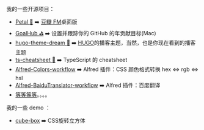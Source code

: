 我的一些开源项目：

* [Petal :hibiscus:](https://github.com/ilime/Petal) :arrow_right: [豆瓣 FM](https://douban.fm/)桌面版
* [GoalHub :golf:](https://github.com/ilime/GoalHub) :arrow_right: 设置并跟踪你的 GitHub 的年贡献目标(Mac)
* [hugo-theme-dream :seedling:](https://github.com/g1eny0ung/hugo-theme-dream) :arrow_right: [HUGO](https://gohugo.io)的播客主题，当然，也是你现在看到的播客主题
* [ts-cheatsheet :bookmark:](https://github.com/g1eny0ung/ts-cheatsheet) :arrow_right: TypeScript 的 cheatsheet
* [Alfred-Colors-workflow](https://github.com/g1eny0ung/Alfred-Colors-workflow) :arrow_right: Alfred 插件：CSS 颜色格式转换 hex <=> rgb <=> hsl
* [Alfred-BaiduTranslator-workflow](https://github.com/g1eny0ung/Alfred-BaiduTranslator-workflow) :arrow_right: Alfred 插件：百度翻译
* [等等等等](https://github.com/g1eny0ung)。。。。

我的一些 demo ：

* [cube-box](https://codepen.io/g1eny0ung/pen/MvOREa) :arrow_right: CSS旋转立方体